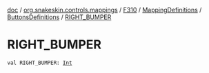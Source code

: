 [doc](../../../../index.md) / [org.snakeskin.controls.mappings](../../../index.md) / [F310](../../index.md) / [MappingDefinitions](../index.md) / [ButtonsDefinitions](index.md) / [RIGHT_BUMPER](./-r-i-g-h-t_-b-u-m-p-e-r.md)

# RIGHT_BUMPER

`val RIGHT_BUMPER: `[`Int`](https://kotlinlang.org/api/latest/jvm/stdlib/kotlin/-int/index.html)